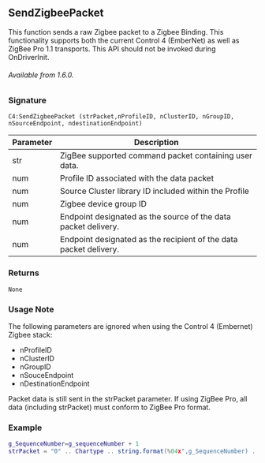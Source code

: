 ## SendZigbeePacket
This function sends a raw Zigbee packet to a Zigbee Binding. This functionality supports both the current Control 4 (EmberNet) as well as ZigBee Pro 1.1 transports. This API should not be invoked during OnDriverInit.

###### Available from 1.6.0.


### Signature

`C4:SendZigbeePacket (strPacket,nProfileID, nClusterID, nGroupID, nSourceEndpoint, ndestinationEndpoint)`


| Parameter | Description |
| --- | --- |
| str | ZigBee supported command packet containing user data. |
| num | Profile ID associated with the data packet |
| num |Source Cluster library ID included within the Profile |
| num | Zigbee device group ID |	
| num | Endpoint designated as the source of the data packet delivery.|
| num |  Endpoint designated as the recipient of the data packet delivery. |


### Returns

`None`


### Usage Note

The following parameters are ignored when using the Control 4 (Embernet) Zigbee stack: 

- nProfileID
- nClusterID
- nGroupID
- nSouceEndpoint
- nDestinationEndpoint

Packet data is still sent in the strPacket parameter. If using ZigBee Pro, all data (including strPacket) must conform to ZigBee Pro format. 


### Example

```lua
g_SequenceNumber=g_sequenceNumber + 1
strPacket = "0" .. Chartype .. string.format(%04x",g_SequenceNumber) .. 	c4.dm.lv 100"
```